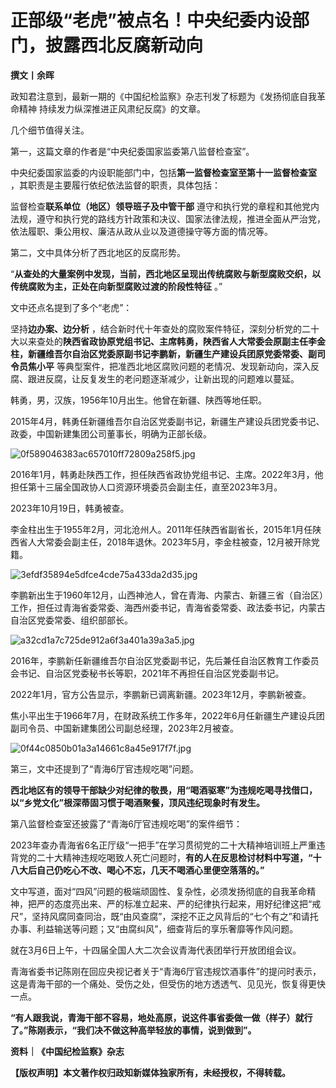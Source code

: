 # 正部级“老虎”被点名！中央纪委内设部门，披露西北反腐新动向

**撰文丨余晖**

政知君注意到，最新一期的《中国纪检监察》杂志刊发了标题为《发扬彻底自我革命精神 持续发力纵深推进正风肃纪反腐》的文章。

几个细节值得关注。

第一，这篇文章的作者是“中央纪委国家监委第八监督检查室”。

中央纪委国家监委的内设职能部门中，包括**第一监督检查室至第十一监督检查室** ，其职责是主要履行依纪依法监督的职责，具体包括：

监督检查**联系单位（地区）领导班子及中管干部**
遵守和执行党的章程和其他党内法规，遵守和执行党的路线方针政策和决议、国家法律法规，推进全面从严治党，依法履职、秉公用权、廉洁从政从业以及道德操守等方面的情况等。

第二，文中具体分析了西北地区的反腐形势。

“**从查处的大量案例中发现，当前，西北地区呈现出传统腐败与新型腐败交织，以传统腐败为主，正处在向新型腐败过渡的阶段性特征** 。”

文中还点名提到了多个“老虎”：

坚持**边办案、边分析**
，结合新时代十年查处的腐败案件特征，深刻分析党的二十大以来查处的**陕西省政协原党组书记、主席韩勇，陕西省人大常委会原副主任李金柱，新疆维吾尔自治区党委原副书记李鹏新，新疆生产建设兵团原党委常委、副司令员焦小平**
等典型案件，把准西北地区腐败问题的老情况、发现新动向，深入反腐、跟进反腐，让反复发生的老问题逐渐减少，让新出现的问题难以蔓延。

韩勇，男，汉族，1956年10月出生。他曾在新疆、陕西等地任职。

2015年4月，韩勇任新疆维吾尔自治区党委副书记，新疆生产建设兵团党委书记、政委，中国新建集团公司董事长，明确为正部长级。

![0f589046383ac657010ff72809a258f5.jpg](https://raw.githubusercontent.com/qqhsx/qqnews_image/main/2024/03/09/正部级“老虎”被点名！中央纪委内设部门，披露西北反腐新动向 /0f589046383ac657010ff72809a258f5.jpg)

2016年1月，韩勇赴陕西工作，担任陕西省政协党组书记、主席。2022年3月，他担任第十三届全国政协人口资源环境委员会副主任，直至2023年3月。

2023年10月19日，韩勇被查。

李金柱出生于1955年2月，河北沧州人。2011年任陕西省副省长，2015年1月任陕西省人大常委会副主任，2018年退休。2023年5月，李金柱被查，12月被开除党籍。

![3efdf35894e5dfce4cde75a433da2d35.jpg](https://raw.githubusercontent.com/qqhsx/qqnews_image/main/2024/03/09/正部级“老虎”被点名！中央纪委内设部门，披露西北反腐新动向 /3efdf35894e5dfce4cde75a433da2d35.jpg)

李鹏新出生于1960年12月，山西神池人，曾在青海、内蒙古、新疆三省（自治区）工作，担任过青海省委常委、海西州委书记，青海省委常委、政法委书记，内蒙古自治区党委常委、组织部部长。

![a32cd1a7c725de912a6f3a401a39a3a5.jpg](https://raw.githubusercontent.com/qqhsx/qqnews_image/main/2024/03/09/正部级“老虎”被点名！中央纪委内设部门，披露西北反腐新动向 /a32cd1a7c725de912a6f3a401a39a3a5.jpg)

2016年，李鹏新任新疆维吾尔自治区党委副书记，先后兼任自治区教育工作委员会书记、自治区党委秘书长等职，2021年不再担任自治区党委副书记。

2022年1月，官方公告显示，李鹏新已调离新疆。2023年12月，李鹏新被查。

焦小平出生于1966年7月，在财政系统工作多年，2022年6月任新疆生产建设兵团副司令员、中国新建集团公司副总经理，2023年2月被查。

![0f44c0850b01a3a14661c8a45e917f7f.jpg](https://raw.githubusercontent.com/qqhsx/qqnews_image/main/2024/03/09/正部级“老虎”被点名！中央纪委内设部门，披露西北反腐新动向 /0f44c0850b01a3a14661c8a45e917f7f.jpg)

第三，文中还提到了“青海6厅官违规吃喝”问题。

**西北地区有的领导干部缺少对纪律的敬畏，用“喝酒驱寒”为违规吃喝寻找借口，以“乡党文化”根深蒂固习惯于喝酒聚餐，顶风违纪现象时有发生。**

第八监督检查室还披露了“青海6厅官违规吃喝”的案件细节：

2023年查办青海省6名正厅级“一把手”在学习贯彻党的二十大精神培训班上严重违背党的二十大精神违规吃喝致人死亡问题时，**有的人在反思检讨材料中写道，“十八大后自己仍吃心不改、喝心不忘，几天不喝酒心里便空落落的。”**

文中写道，面对“四风”问题的极端顽固性、复杂性，必须发扬彻底的自我革命精神，把严的态度亮出来、严的标准立起来、严的纪律执行起来，用好纪律这把“戒尺”，坚持风腐同查同治，既“由风查腐”，深挖不正之风背后的“七个有之”和请托办事、利益输送等问题；又“由腐纠风”，细查背后的享乐奢靡等作风问题。

就在3月6日上午，十四届全国人大二次会议青海代表团举行开放团组会议。

青海省委书记陈刚在回应央视记者关于“青海6厅官违规饮酒事件”的提问时表示，这是青海干部的一个痛处、受伤之处，但受伤的地方透透气、见见光，恢复得更快一点。

**“有人跟我说，青海干部不容易，地处高原，说这件事省委做一做（样子）就行了。”陈刚表示，“我们决不做这种高举轻放的事情，说到做到”。**

**资料｜《中国纪检监察》杂志**

**【版权声明】本文著作权归政知新媒体独家所有，未经授权，不得转载。**

